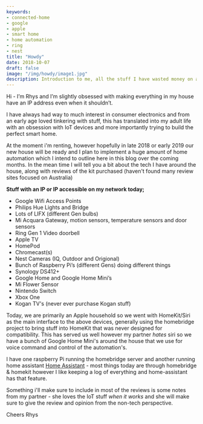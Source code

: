 ```yaml
---
keywords:
- connected-home
- google
- apple
- smart home
- home automation
- ring
- nest
title: "Howdy"
date: 2018-10-07
draft: false
image: "/img/howdy/image1.jpg"
description: Introduction to me, all the stuff I have wasted money on and things that break at 2am
---
```


Hi - I’m Rhys and I’m slightly obsessed with making everything in my house have an IP address even when it shouldn’t.

I have always had way to much interest in consumer electronics and from an early age loved tinkering with stuff, this has translated into my adult life with an obsession with IoT devices and more importantly trying to build the perfect smart home.

At the moment i'm renting, however hopefully in late 2018 or early 2019 our new house will be ready and I plan to implement a huge amount of home automation which I intend to outline here in this blog over the coming months. In the mean time I will tell you a bit about the tech I have around the house, along with reviews of the kit purchased (haven't found many review sites focused on Australia)


**Stuff with an IP or IP accessible on my network today;**

* Google Wifi Access Points
* Philips Hue Lights and Bridge
* Lots of LIFX (different Gen bulbs)
* Mi Acquara Gateway, motion sensors, temperature sensors and door sensors
* Ring Gen 1 Video doorbell 
* Apple TV
* HomePod
* Chromecast(s)
* Nest Cameras (IQ, Outdoor and Origional)
* Bunch of Raspberry Pi’s (different Gens) doing different things
* Synology DS412+
* Google Home and Google Home Mini’s
* Mi Flower Sensor
* Nintendo Switch
* Xbox One
* Kogan TV's (never ever purchase Kogan stuff)


Today, we are primarily an Apple household so we went with HomeKit/Siri as the main interface to the above devices, generally using the homebridge project to bring stuff into HomeKit that was never designed for compatibility. This has served us well however my partner *hates* siri so we have a bunch of Google Home Mini's around the house that we use for voice command and control of the automation's.

I have one raspberry Pi running the homebridge server and another running home assistant [Home Assistant](https://home-assistant.io/) - most things today are through homebridge & homekit however I like keeping a log of everything and home-assistant has that feature.

Something i'll make sure to include in most of the reviews is some notes from my partner - she loves the IoT stuff *when it works* and she will make sure to give the review and opinion from the non-tech perspective.

Cheers
Rhys

